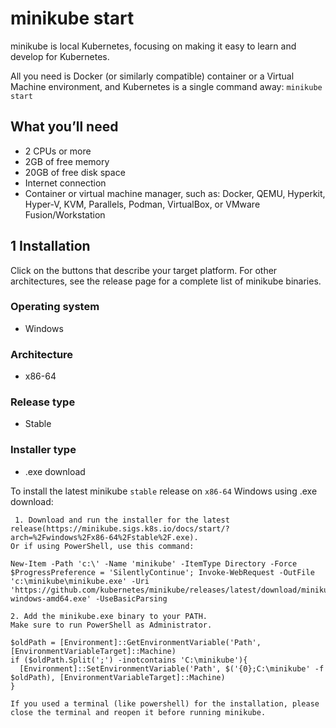 # minikube start

minikube is local Kubernetes, focusing on making it easy to learn and develop for Kubernetes.

All you need is Docker (or similarly compatible) container or a Virtual Machine environment, and Kubernetes is a single command away: `minikube start`

## What you’ll need

* 2 CPUs or more
* 2GB of free memory
* 20GB of free disk space
* Internet connection
* Container or virtual machine manager, such as: Docker, QEMU, Hyperkit, Hyper-V, KVM, Parallels, Podman, VirtualBox, or VMware Fusion/Workstation

## 1 Installation
Click on the buttons that describe your target platform. For other architectures, see the release page for a complete list of minikube binaries.

### Operating system
* Windows
### Architecture
* x86-64
### Release type
* Stable

### Installer type
* .exe download
  

To install the latest minikube `stable` release on `x86-64` Windows using .exe download:
```
 1. Download and run the installer for the latest release(https://minikube.sigs.k8s.io/docs/start/?arch=%2Fwindows%2Fx86-64%2Fstable%2F.exe).
Or if using PowerShell, use this command:

New-Item -Path 'c:\' -Name 'minikube' -ItemType Directory -Force
$ProgressPreference = 'SilentlyContinue'; Invoke-WebRequest -OutFile 'c:\minikube\minikube.exe' -Uri 'https://github.com/kubernetes/minikube/releases/latest/download/minikube-windows-amd64.exe' -UseBasicParsing

2. Add the minikube.exe binary to your PATH.
Make sure to run PowerShell as Administrator.

$oldPath = [Environment]::GetEnvironmentVariable('Path', [EnvironmentVariableTarget]::Machine)
if ($oldPath.Split(';') -inotcontains 'C:\minikube'){
  [Environment]::SetEnvironmentVariable('Path', $('{0};C:\minikube' -f $oldPath), [EnvironmentVariableTarget]::Machine)
}

If you used a terminal (like powershell) for the installation, please close the terminal and reopen it before running minikube.
```

